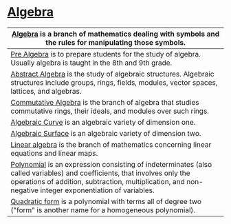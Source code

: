 # [Algebra](https://en.wikipedia.org/wiki/Algebra)


| [Algebra](https://en.wikipedia.org/wiki/Algebra) is a branch of mathematics dealing with symbols and the rules for manipulating those symbols. |
|---|
| [Pre Algebra](https://en.wikipedia.org/wiki/Pre-algebra) is to prepare students for the study of algebra. Usually algebra is taught in the 8th and 9th grade. |
| [Abstract Algebra](https://en.wikipedia.org/wiki/Abstract_algebra) is the study of algebraic structures. Algebraic structures include groups, rings, fields, modules, vector spaces, lattices, and algebras. |
| [Commutative Algebra](https://en.wikipedia.org/wiki/Commutative_algebra) is the branch of algebra that studies commutative rings, their ideals, and modules over such rings. |
| [Algebraic Curve](https://en.wikipedia.org/wiki/Algebraic_curve) is an algebraic variety of dimension one. |
| [Algebraic Surface](https://en.wikipedia.org/wiki/Algebraic_surface) is an algebraic variety of dimension two. |
| [Linear algebra](https://en.wikipedia.org/wiki/Linear_algebra) is the branch of mathematics concerning linear equations and linear maps. |
| [Polynomial](https://en.wikipedia.org/wiki/Polynomial) is an expression consisting of indeterminates (also called variables) and coefficients, that involves only the operations of addition, subtraction, multiplication, and non-negative integer exponentiation of variables. |
| [Quadratic form](https://en.wikipedia.org/wiki/Quadratic_form) is a polynomial with terms all of degree two ("form" is another name for a homogeneous polynomial). |